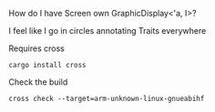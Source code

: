 How do I have Screen own GraphicDisplay<'a, I>?

I feel like I go in circles annotating Traits everywhere


Requires cross

    cargo install cross

Check the build

    cross check --target=arm-unknown-linux-gnueabihf
